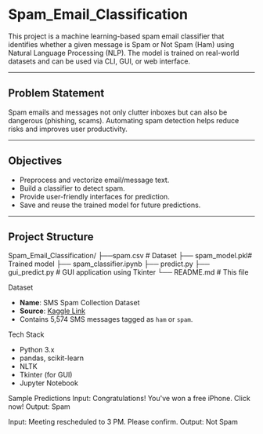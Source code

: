 # Spam_Email_Classification



This project is a machine learning-based spam email classifier that identifies whether a given message is Spam or Not Spam (Ham) using Natural Language Processing (NLP). The model is trained on real-world datasets and can be used via CLI, GUI, or web interface.

---

## Problem Statement

Spam emails and messages not only clutter inboxes but can also be dangerous (phishing, scams). Automating spam detection helps reduce risks and improves user productivity.

---

## Objectives

- Preprocess and vectorize email/message text.
- Build a classifier to detect spam.
- Provide user-friendly interfaces for prediction.
- Save and reuse the trained model for future predictions.

---

## Project Structure
Spam_Email_Classification/
├──spam.csv # Dataset
├── spam_model.pkl# Trained model
├── spam_classifier.ipynb
├── predict.py
├── gui_predict.py # GUI application using Tkinter
└── README.md # This file

Dataset

- **Name**: SMS Spam Collection Dataset  
- **Source**: [Kaggle Link](https://www.kaggle.com/datasets/uciml/sms-spam-collection-dataset)  
- Contains 5,574 SMS messages tagged as `ham` or `spam`.

Tech Stack

- Python 3.x
- pandas, scikit-learn
- NLTK
- Tkinter (for GUI)
- Jupyter Notebook

 Sample Predictions
Input: Congratulations! You've won a free iPhone. Click now!
Output: Spam 

Input: Meeting rescheduled to 3 PM. Please confirm.
Output: Not Spam 


